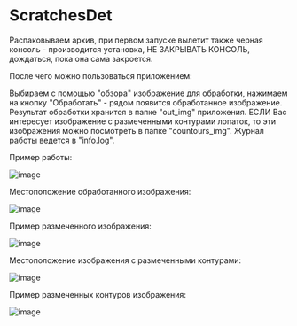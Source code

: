 # ScratchesDet
Распаковываем архив, при первом запуске вылетит также черная консоль - производится установка, НЕ ЗАКРЫВАТЬ КОНСОЛЬ, дождаться, пока она сама закроется.

После чего можно пользоваться приложением:

Выбираем с помощью "обзора" изображение для обработки, нажимаем на кнопку "Обработать" - рядом появится обработанное изображение. 
Результат обработки хранится в папке "out_img" приложения. ЕСЛИ Вас интересует изображение с размеченными контурами лопаток, то эти изображения можно посмотреть в папке "countours_img". Журнал работы ведется в "info.log".

Пример работы:

![image](https://user-images.githubusercontent.com/93479568/165590799-648466c3-e450-4606-aa09-da1803150237.png)

Местоположение обработанного изображения:

![image](https://user-images.githubusercontent.com/93479568/165591440-3c73bc30-c5f6-42f1-bdf7-3ac5a1d3bc19.png)

Пример размеченного изображения:

![image](https://user-images.githubusercontent.com/93479568/165591915-052cee82-cc69-4d2e-a045-751cfdaf3939.png)

Местоположение изображения с размеченными контурами:

![image](https://user-images.githubusercontent.com/93479568/165591752-12b16327-fca8-414d-9d9d-bc96f3d35a3e.png)

Пример размеченных контуров изображения:

![image](https://user-images.githubusercontent.com/93479568/165592055-f64617e2-3764-48e2-8160-e0e004c1ccb5.png)


